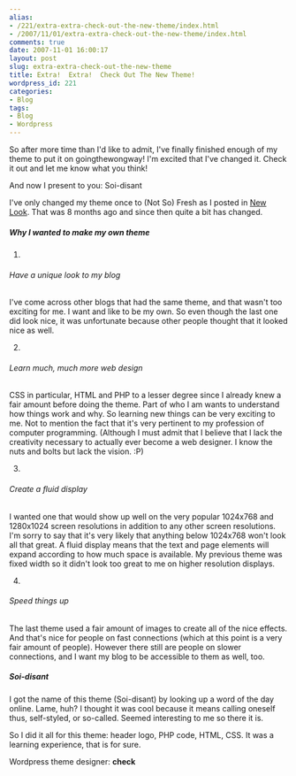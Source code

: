 ```yaml
---
alias:
- /221/extra-extra-check-out-the-new-theme/index.html
- /2007/11/01/extra-extra-check-out-the-new-theme/index.html
comments: true
date: 2007-11-01 16:00:17
layout: post
slug: extra-extra-check-out-the-new-theme
title: Extra!  Extra!  Check Out The New Theme!
wordpress_id: 221
categories:
- Blog
tags:
- Blog
- Wordpress
---
```


So after more time than I'd like to admit, I've finally finished enough of my theme to put it on goingthewongway!  I'm excited that I've changed it.  Check it out and let me know what you think!

And now I present to you: Soi-disant

I've only changed my theme once to (Not So) Fresh as I posted in [New Look](http://www.goingthewongway.com/2007/02/09/new-look/).  That was 8 months ago and since then quite a bit has changed.



##### Why I wanted to make my own theme







  1. 


###### Have a unique look to my blog


I've come across other blogs that had the same theme, and that wasn't too exciting for me.  I want and like to be my own.  So even though the last one did look nice, it was unfortunate because other people thought that it looked nice as well.



  2. 


###### Learn much, much more web design


CSS in particular, HTML and PHP to a lesser degree since I already knew a fair amount before doing the theme.  Part of who I am wants to understand how things work and why.  So learning new things can be very exciting to me.  Not to mention the fact that it's very pertinent to my profession of computer programming.  (Although I must admit that I believe that I lack the creativity necessary to actually ever become a web designer.  I know the nuts and bolts but lack the vision.  :P)



  3. 


###### Create a fluid display


I wanted one that would show up well on the very popular 1024x768 and 1280x1024 screen resolutions in addition to any other screen resolutions.  I'm sorry to say that it's very likely that anything below 1024x768 won't look all that great.  A fluid display means that the text and page elements will expand according to how much space is available.  My previous theme was fixed width so it didn't look too great to me on higher resolution displays.



  4. 


###### Speed things up


The last theme used a fair amount of images to create all of the nice effects.  And that's nice for people on fast connections (which at this point is a very fair amount of people).  However there still are people on slower connections, and I want my blog to be accessible to them as well, too.






##### Soi-disant



I got the name of this theme (Soi-disant) by looking up a word of the day online.  Lame, huh?  I thought it was cool because it means calling oneself thus, self-styled, or so-called.  Seemed interesting to me so there it is.

So I did it all for this theme: header logo, PHP code, HTML, CSS.  It was a learning experience, that is for sure.

Wordpress theme designer: **check**
